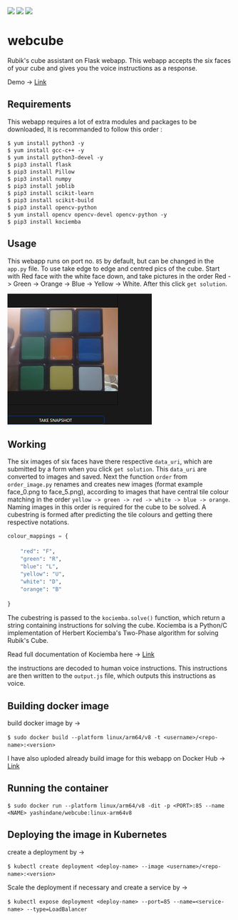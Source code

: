 ![](https://img.shields.io/badge/-Flask-blue?style=for-the-badge&logo=flask) ![](https://img.shields.io/badge/views-35.7k-lightblue?style=for-the-badge&logo=linkedin) ![](https://img.shields.io/badge/likes-2.7k-lightblue?style=for-the-badge&logo=linkedin)

# webcube
Rubik's cube assistant on Flask webapp. This webapp accepts the six faces of your cube and gives you the voice instructions as a response.

Demo -> [Link](https://www.linkedin.com/posts/yash-indane-aa6534179_machinelearning-flask-python-activity-6805902901546901507-dN6M)

## Requirements

This webapp requires a lot of extra modules and packages to be downloaded, It is recommanded to follow this order :

```
$ yum install python3 -y
$ yum install gcc-c++ -y
$ yum install python3-devel -y 
$ pip3 install flask 
$ pip3 install Pillow
$ pip3 install numpy
$ pip3 install joblib
$ pip3 install scikit-learn
$ pip3 install scikit-build
$ pip3 install opencv-python
$ yum install opencv opencv-devel opencv-python -y
$ pip3 install kociemba
```

## Usage

This webapp runs on port no. `85` by default, but can be changed in the `app.py` file. To use take edge to edge and centred pics of the cube. 
Start with Red face with the white face down, and take pictures in the order Red -> Green -> Orange -> Blue -> Yellow -> White. After this click `get solution`.

![](example.png)

## Working

The six images of six faces have there respective `data_uri`, which are submitted by a form when you click `get solution`. This `data_uri` are converted to images and saved.
Next the function `order` from `order_image.py` renames and creates new images (format example face_0.png to face_5.png), according to images that have central tile colour matching in the order `yellow -> green -> red -> white -> blue -> orange`. Naming images in this order is required for the cube to be solved. A cubestring is formed after predicting the tile colours and getting there respective notations.

```py
colour_mappings = {

    "red": "F",
    "green": "R",
    "blue": "L",
    "yellow": "U",
    "white": "D",
    "orange": "B"
 
}
```

The cubestring is passed to the `kociemba.solve()` function, which return a string containing instructions for solving the cube.
Kociemba is a Python/C implementation of Herbert Kociemba's Two-Phase algorithm for solving Rubik's Cube.

Read full documentation of Kociemba here -> [Link](https://pypi.org/project/kociemba/)

the instructions are decoded to human voice instructions. This instructions are then written to the `output.js` file, which outputs this instructions as voice.


## Building docker image

build docker image by ->

`$ sudo docker build --platform linux/arm64/v8 -t <username>/<repo-name>:<version>`

I have also uploded already build image for this webapp on Docker Hub -> [Link](https://hub.docker.com/repository/docker/yashindane/webcube)


## Running the container

```
$ sudo docker run --platform linux/arm64/v8 -dit -p <PORT>:85 --name <NAME> yashindane/webcube:linux-arm64v8
```

## Deploying the image in Kubernetes

create a deployment by ->

`$ kubectl create deployment <deploy-name> --image <username>/<repo-name>:<version> `

Scale the deployment if necessary and create a service by ->

`$ kubectl expose deployment <deploy-name> --port=85 --name=<service-name> --type=LoadBalancer`
